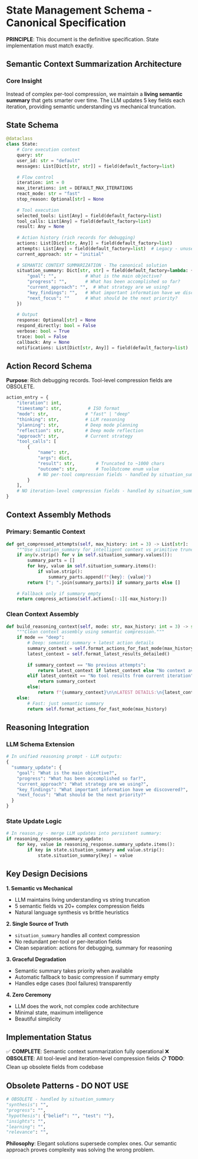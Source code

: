 # State Management Schema - Canonical Specification

**PRINCIPLE**: This document is the definitive specification. State implementation must match exactly.

## Semantic Context Summarization Architecture

### Core Insight
Instead of complex per-tool compression, we maintain a **living semantic summary** that gets smarter over time. The LLM updates 5 key fields each iteration, providing semantic understanding vs mechanical truncation.

## State Schema

```python
@dataclass 
class State:
    # Core execution context
    query: str
    user_id: str = "default"
    messages: List[Dict[str, str]] = field(default_factory=list)
    
    # Flow control  
    iteration: int = 0
    max_iterations: int = DEFAULT_MAX_ITERATIONS
    react_mode: str = "fast"
    stop_reason: Optional[str] = None
    
    # Tool execution
    selected_tools: List[Any] = field(default_factory=list)
    tool_calls: List[Any] = field(default_factory=list)
    result: Any = None
    
    # Action history (rich records for debugging)
    actions: List[Dict[str, Any]] = field(default_factory=list)
    attempts: List[Any] = field(default_factory=list)  # Legacy - unused
    current_approach: str = "initial"
    
    # SEMANTIC CONTEXT SUMMARIZATION - The canonical solution
    situation_summary: Dict[str, str] = field(default_factory=lambda: {
        "goal": "",           # What is the main objective?
        "progress": "",       # What has been accomplished so far?
        "current_approach": "",  # What strategy are we using?
        "key_findings": "",   # What important information have we discovered?
        "next_focus": ""      # What should be the next priority?
    })
    
    # Output
    response: Optional[str] = None
    respond_directly: bool = False
    verbose: bool = True
    trace: bool = False
    callback: Any = None
    notifications: List[Dict[str, Any]] = field(default_factory=list)
```

## Action Record Schema

**Purpose**: Rich debugging records. Tool-level compression fields are OBSOLETE.

```python
action_entry = {
    "iteration": int,
    "timestamp": str,          # ISO format
    "mode": str,              # "fast" | "deep"
    "thinking": str,          # LLM reasoning
    "planning": str,          # Deep mode planning
    "reflection": str,        # Deep mode reflection  
    "approach": str,          # Current strategy
    "tool_calls": [
        {
            "name": str,
            "args": dict,
            "result": str,        # Truncated to ~1000 chars
            "outcome": str,       # ToolOutcome enum value
            # NO per-tool compression fields - handled by situation_summary
        }
    ],
    # NO iteration-level compression fields - handled by situation_summary
}
```

## Context Assembly Methods

### Primary: Semantic Context
```python
def get_compressed_attempts(self, max_history: int = 3) -> List[str]:
    """Use situation_summary for intelligent context vs primitive truncation."""
    if any(v.strip() for v in self.situation_summary.values()):
        summary_parts = []
        for key, value in self.situation_summary.items():
            if value.strip():
                summary_parts.append(f"{key}: {value}")
        return ["; ".join(summary_parts)] if summary_parts else []
    
    # Fallback only if summary empty
    return compress_actions(self.actions[:-1][-max_history:])
```

### Clean Context Assembly
```python
def build_reasoning_context(self, mode: str, max_history: int = 3) -> str:
    """Clean context assembly using semantic compression."""
    if mode == "deep":
        # Deep: semantic summary + latest action details
        summary_context = self.format_actions_for_fast_mode(max_history)
        latest_context = self.format_latest_results_detailed()
        
        if summary_context == "No previous attempts":
            return latest_context if latest_context else "No context available"
        elif latest_context == "No tool results from current iteration":
            return summary_context
        else:
            return f"{summary_context}\n\nLATEST DETAILS:\n{latest_context}"
    else:
        # Fast: just semantic summary
        return self.format_actions_for_fast_mode(max_history)
```

## Reasoning Integration

### LLM Schema Extension
```python
# In unified reasoning prompt - LLM outputs:
{
  "summary_update": {
    "goal": "What is the main objective?",
    "progress": "What has been accomplished so far?", 
    "current_approach": "What strategy are we using?",
    "key_findings": "What important information have we discovered?",
    "next_focus": "What should be the next priority?"
  }
}
```

### State Update Logic
```python
# In reason.py - merge LLM updates into persistent summary:
if reasoning_response.summary_update:
    for key, value in reasoning_response.summary_update.items():
        if key in state.situation_summary and value.strip():
            state.situation_summary[key] = value
```

## Key Design Decisions

**1. Semantic vs Mechanical**
- LLM maintains living understanding vs string truncation
- 5 semantic fields vs 20+ complex compression fields
- Natural language synthesis vs brittle heuristics

**2. Single Source of Truth**
- `situation_summary` handles all context compression
- No redundant per-tool or per-iteration fields
- Clean separation: actions for debugging, summary for reasoning

**3. Graceful Degradation**
- Semantic summary takes priority when available
- Automatic fallback to basic compression if summary empty
- Handles edge cases (tool failures) transparently

**4. Zero Ceremony**
- LLM does the work, not complex code architecture
- Minimal state, maximum intelligence
- Beautiful simplicity

## Implementation Status

✅ **COMPLETE**: Semantic context summarization fully operational
❌ **OBSOLETE**: All tool-level and iteration-level compression fields
📋 **TODO**: Clean up obsolete fields from codebase

## Obsolete Patterns - DO NOT USE

```python
# OBSOLETE - handled by situation_summary
"synthesis": "",
"progress": "", 
"hypothesis": {"belief": "", "test": ""},
"insights": "",
"learning": "",
"relevance": "",
```

**Philosophy**: Elegant solutions supersede complex ones. Our semantic approach proves complexity was solving the wrong problem.